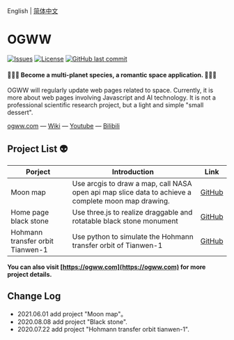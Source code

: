 English | [简体中文](./README.CN.md)

# OGWW

[![Issues](https://img.shields.io/github/issues/elliottssu/ogww)](https://github.com/elliottssu/ogww/issues)
[![License](https://img.shields.io/github/license/elliottssu/ogww)](https://github.com/elliottssu/ogww/blob/master/LICENSE)
[![GitHub last commit](https://img.shields.io/github/last-commit/elliottssu/ogww)](https://github.com/elliottssu/ogww)

#### 🚀🚀🚀 Become a multi-planet species, a romantic space application. 🚀🚀🚀

OGWW will regularly update web pages related to space. Currently, it is more about web pages involving Javascript and AI technology. It is not a professional scientific research project, but a light and simple "small dessert".

[ogww.com](https://ogww.com) &mdash;
[Wiki](https://github.com/elliottssu/ogww/wiki) &mdash;
[Youtube](https://www.youtube.com/channel/UCTbY3cmbq3S_LBXGatI91Zg) &mdash;
[Bilibili](https://space.bilibili.com/241402495)

## Project List 👽

| Porject                          | Introduction                                                                                        | Link                                                                   |
| -------------------------------- | --------------------------------------------------------------------------------------------------- | ---------------------------------------------------------------------- |
| Moon map                         | Use arcgis to draw a map, call NASA open api map slice data to achieve a complete moon map drawing. | [GitHub](https://github.com/elliottssu/moon-map)                       |
| Home page black stone            | Use three.js to realize draggable and rotatable black stone monument                                | [GitHub](https://github.com/elliottssu/black-stone)                    |
| Hohmann transfer orbit Tianwen-1 | Use python to simulate the Hohmann transfer orbit of Tianwen-1                                      | [GitHub](https://github.com/elliottssu/hohmann-transfer-orbit-tianwen) |

**You can also visit [https://ogww.com](https://ogww.com) for more project details.**

## Change Log

- 2021.06.01 add project "Moon map"。
- 2020.08.08 add project "Black stone".
- 2020.07.22 add project "Hohmann transfer orbit tianwen-1".
